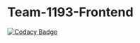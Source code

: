 # Team-1193-Frontend

[![Codacy Badge](https://api.codacy.com/project/badge/Grade/6bf542cdd5ec4d4da45d65e4977d2dd0)](https://app.codacy.com/gh/BuildForSDGCohort2/Team-1193-Frontend?utm_source=github.com&utm_medium=referral&utm_content=BuildForSDGCohort2/Team-1193-Frontend&utm_campaign=Badge_Grade_Settings)
